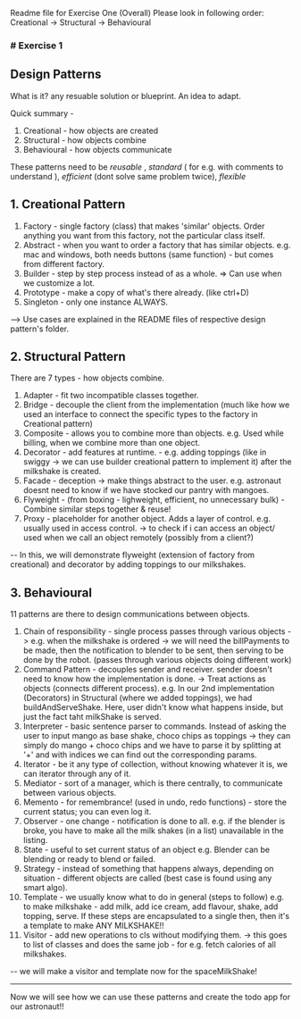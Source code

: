 Readme file for Exercise One (Overall)
Please look in following order: Creational -> Structural -> Behavioural

### # Exercise 1 
## Design Patterns 

What is it? any resuable solution or blueprint. An idea to adapt. 

Quick summary - 
1. Creational - how objects are created
2. Structural - how objects combine
3. Behavioural - how objects communicate

These patterns need to be _reusable_ , _standard_ ( for e.g. with comments to understand ), _efficient_ (dont solve same problem twice), _flexible_ 

## 1. Creational Pattern 
1. Factory - single factory (class) that makes 'similar' objects. Order anything you want from this factory, not the particular class itself. 
2. Abstract - when you want to order a factory that has similar objects. e.g. mac and windows, both needs buttons (same function) - but comes from different factory. 
3. Builder - step by step process instead of as a whole. => Can use when we customize a lot. 
4. Prototype - make a copy of what's there already. (like ctrl+D)
5. Singleton - only one instance ALWAYS. 

--> Use cases are explained in the README files of respective design pattern's folder. 

## 2. Structural Pattern 
There are 7 types - how objects combine. 
1. Adapter - fit two incompatible classes together. 
2. Bridge - decouple the client from the implementation (much like how we used an interface to connect the specific types to the factory in Creational pattern)
3. Composite - allows you to combine more than objects. e.g. Used while billing, when we combine more than one object. 
4. Decorator - add features at runtime. - e.g. adding toppings (like in swiggy -> we can use builder creational pattern to implement it) after the milkshake is created. 
5. Facade - deception -> make things abstract to the user. e.g. astronaut doesnt need to know if we have stocked our pantry with mangoes. 
6. Flyweight - (from boxing - lighweight, efficient, no unnecessary bulk) - Combine similar steps together & reuse! 
7. Proxy - placeholder for another object. Adds a layer of control. e.g. usually used in access control. -> to check if i can access an object/ used when we call an object remotely (possibly from a client?)

-- In this, we will demonstrate flyweight (extension of factory from creational) and decorator by adding toppings to our milkshakes. 

## 3. Behavioural 
11 patterns are there to design communications between objects. 

1. Chain of responsibility - single process passes through various objects -> e.g. when the milkshake is ordered -> we will need the billPayments to be made, then the notification to blender to be sent, then serving to be done by the robot. (passes through various objects doing different work)
2. Command Pattern - decouples sender and receiver. sender doesn't need to know how the implementation is done. -> Treat actions as objects (connects different process). e.g. In our 2nd implementation (Decorators) in Structural (where we added toppings), we had buildAndServeShake. Here, user didn't know what happens inside, but just the fact taht milkShake is served. 
3. Interpreter - basic sentence parser to commands. Instead of asking the user to input mango as base shake, choco chips as toppings -> they can simply do mango + choco chips and we have to parse it by splitting at '+' and with indices we can find out the corresponding params. 
4. Iterator - be it any type of collection, without knowing whatever it is, we can iterator through any of it. 
5. Mediator - sort of a manager, which is there centrally, to communicate between various objects. 
6. Memento - for remembrance! (used in undo, redo functions) - store the current status; you can even log it. 
7. Observer - one change - notification is done to all. e.g. if the blender is broke, you have to make all the milk shakes (in a list) unavailable in the listing. 
8. State - useful to set current status of an object e.g. Blender can be blending or ready to blend or failed. 
9. Strategy - instead of something that happens always, depending on situation - different objects are called (best case is found using any smart algo).
10. Template - we usually know what to do in general (steps to follow) e.g. to make milkshake - add milk, add ice cream, add flavour, shake, add topping, serve. If these steps are encapsulated to a single then, then it's a template to make ANY MILKSHAKE!! 
11. Visitor - add new operations to cls without modifying them. -> this goes to list of classes and does the same job - for e.g. fetch calories of all milkshakes. 

-- we will make a visitor and template now for the spaceMilkShake! 

-------
Now we will see how we can use these patterns and create the todo app for our astronaut!! 